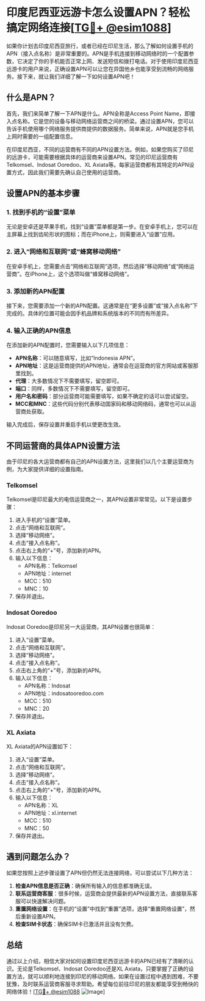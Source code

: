 # 印度尼西亚远游卡怎么设置APN？轻松搞定网络连接[[TG💪+ @esim1088](https://t.me/s/esim1088)]

如果你计划去印度尼西亚旅行，或者已经在印尼生活，那么了解如何设置手机的APN（接入点名称）是非常重要的。APN是手机连接到移动网络时的一个配置参数，它决定了你的手机能否正常上网、发送短信和拨打电话。对于使用印度尼西亚远游卡的用户来说，正确设置APN可以让您在异国他乡也能享受到流畅的网络服务。接下来，就让我们详细了解一下如何设置APN吧！

## 什么是APN？

首先，我们来简单了解一下APN是什么。APN全称是Access Point Name，即接入点名称。它是您的设备与移动网络运营商之间的桥梁。通过设置APN，您可以告诉手机使用哪个网络服务提供商提供的数据服务。简单来说，APN就是您手机上网时需要的一组配置信息。

在印度尼西亚，不同的运营商有不同的APN设置方法。例如，如果您购买了印尼的远游卡，可能需要根据具体的运营商来设置APN。常见的印尼运营商有Telkomsel、Indosat Ooredoo、XL Axiata等。每家运营商都有其特定的APN设置方式，因此我们需要先确认自己使用的运营商。

## 设置APN的基本步骤

### 1. 找到手机的“设置”菜单

无论是安卓还是苹果手机，找到“设置”菜单都是第一步。在安卓手机上，您可以在主屏幕上找到齿轮形状的图标；而在iPhone上，则需要进入“设置”应用。

### 2. 进入“网络和互联网”或“蜂窝移动网络”

在安卓手机上，您需要点击“网络和互联网”选项，然后选择“移动网络”或“网络运营商”。在iPhone上，这个选项叫做“蜂窝移动网络”。

### 3. 添加新的APN配置

接下来，您需要添加一个新的APN配置。这通常是在“更多设置”或“接入点名称”下完成的。具体的位置可能会因手机品牌和系统版本的不同而有所差异。

### 4. 输入正确的APN信息

在添加新的APN配置时，您需要输入以下几项信息：

- **APN名称**：可以随意填写，比如“Indonesia APN”。
- **APN地址**：这是运营商提供的APN地址，通常会在运营商的官方网站或客服那里找到。
- **代理**：大多数情况下不需要填写，留空即可。
- **端口**：同样，多数情况下不需要填写，留空即可。
- **用户名和密码**：部分运营商可能需要填写，如果不确定的话可以尝试留空。
- **MCC和MNC**：这些代码分别代表移动国家码和移动网络码，通常也可以从运营商处获取。

输入完成后，保存设置并重启手机以使更改生效。

## 不同运营商的具体APN设置方法

由于印尼的各大运营商都有自己的APN设置方法，这里我们以几个主要运营商为例，为大家提供详细的设置指南。

### Telkomsel

Telkomsel是印尼最大的电信运营商之一，其APN设置非常常见。以下是设置步骤：

1. 进入手机的“设置”菜单。
2. 点击“网络和互联网”。
3. 选择“移动网络”。
4. 点击“接入点名称”。
5. 点击右上角的“+”号，添加新的APN。
6. 输入以下信息：
   - APN名称：Telkomsel
   - APN地址：internet
   - MCC：510
   - MNC：10
7. 保存并退出。

### Indosat Ooredoo

Indosat Ooredoo是印尼另一大运营商，其APN设置也很简单：

1. 进入“设置”菜单。
2. 点击“网络和互联网”。
3. 选择“移动网络”。
4. 点击“接入点名称”。
5. 点击右上角的“+”号，添加新的APN。
6. 输入以下信息：
   - APN名称：Indosat
   - APN地址：indosatooredoo.com
   - MCC：510
   - MNC：20
7. 保存并退出。

### XL Axiata

XL Axiata的APN设置如下：

1. 进入“设置”菜单。
2. 点击“网络和互联网”。
3. 选择“移动网络”。
4. 点击“接入点名称”。
5. 点击右上角的“+”号，添加新的APN。
6. 输入以下信息：
   - APN名称：XL
   - APN地址：xl.internet
   - MCC：510
   - MNC：50
7. 保存并退出。

## 遇到问题怎么办？

如果您按照上述步骤设置了APN但仍然无法连接网络，可以尝试以下几种方法：

1. **检查APN信息是否正确**：确保所有输入的信息都准确无误。
2. **联系运营商客服**：很多时候，运营商会提供最新的APN设置方法，直接联系客服可以快速解决问题。
3. **重置网络设置**：在手机的“设置”中找到“重置”选项，选择“重置网络设置”，然后重新设置APN。
4. **检查SIM卡状态**：确保SIM卡已激活并且没有欠费。

## 总结

通过以上介绍，相信大家对如何设置印度尼西亚远游卡的APN已经有了清晰的认识。无论是Telkomsel、Indosat Ooredoo还是XL Axiata，只要掌握了正确的设置方法，就可以顺利地连接到印尼的移动网络。如果在设置过程中遇到困难，不要犹豫，及时联系运营商客服寻求帮助。希望每位前往印尼的朋友都能享受到畅快的网络体验！[[TG💪+ @esim1088](https://t.me/s/esim1088) ![Image](https://i.postimg.cc/4NQfJmqS/Snipaste-2025-05-13-00-14-12.png)]